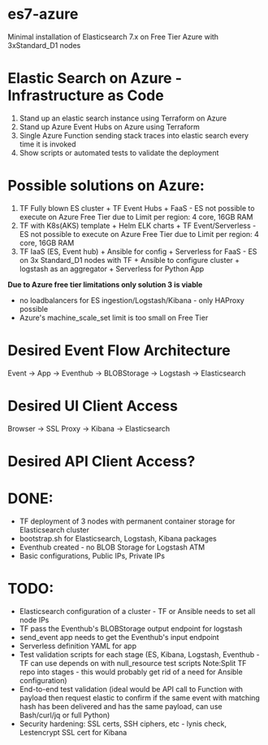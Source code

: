# es7-azure
Minimal installation of Elasticsearch 7.x on Free Tier Azure with 3xStandard_D1 nodes

# Elastic Search on Azure - Infrastructure as Code
1. Stand up an elastic search instance using Terraform on Azure
2. Stand up Azure Event Hubs on Azure using Terraform
3. Single Azure Function sending stack traces into elastic search every time it is invoked
4. Show scripts or automated tests to validate the deployment


# Possible solutions on Azure:
1. TF Fully blown ES cluster + TF Event Hubs + FaaS - ES not possible to execute on Azure Free Tier due to Limit per region: 4 core, 16GB RAM
2. TF with K8s(AKS) template + Helm ELK charts + TF Event/Serverless - ES not possible to execute on Azure Free Tier due to Limit per region: 4 core, 16GB RAM
3. TF IaaS (ES, Event hub) + Ansible for config + Serverless for FaaS - ES on 3x Standard_D1 nodes with TF + Ansible to configure cluster + logstash as an aggregator + Serverless for Python App

**Due to Azure free tier limitations only solution 3 is viable**
- no loadbalancers for ES ingestion/Logstash/Kibana - only HAProxy possible
- Azure's machine_scale_set limit is too small on Free Tier


# Desired Event Flow Architecture

Event -> App -> Eventhub -> BLOBStorage -> Logstash -> Elasticsearch


# Desired UI Client Access

Browser -> SSL Proxy -> Kibana -> Elasticsearch

# Desired API Client Access?


# DONE:
* TF deployment of 3 nodes with permanent container storage for Elasticsearch cluster
* bootstrap.sh for Elasticsearch, Logstash, Kibana packages
* Eventhub created - no BLOB Storage for Logstash ATM
* Basic configurations, Public IPs, Private IPs

# TODO:
* Elasticsearch configuration of a cluster - TF or Ansible needs to set all node IPs
* TF pass the Eventhub's BLOBStorage output endpoint for logstash
* send_event app needs to get the Eventhub's input endpoint
* Serverless definition YAML for app
* Test validation scripts for each stage (ES, Kibana, Logstash, Eventhub - TF can use depends on with null_resource test scripts Note:Split TF repo into stages - this would probably get rid of a need for Ansible configuration)
* End-to-end test validation (ideal would be API call to Function with payload then request elastic to confirm if the same event with matching hash has been delivered and has the same payload, can use Bash/curl/jq or full Python)
* Security hardening: SSL certs, SSH ciphers, etc - lynis check, Lestencrypt SSL cert for Kibana
